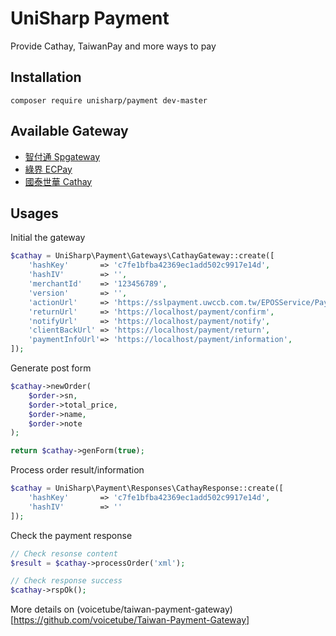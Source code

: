 # UniSharp Payment

Provide Cathay, TaiwanPay and more ways to pay

## Installation

```composer require unisharp/payment dev-master```

## Available Gateway

- [智付通 Spgateway](https://www.spgateway.com/)
- [綠界 ECPay](https://www.ecpay.com.tw/)
- [國泰世華 Cathay](https://www.cathaybk.com.tw/cathaybk/corp/cash/intro/receivable/#first-tab-04)

## Usages

Initial the gateway

```php
$cathay = UniSharp\Payment\Gateways\CathayGateway::create([
    'hashKey'       => 'c7fe1bfba42369ec1add502c9917e14d',
    'hashIV'        => '',
    'merchantId'    => '123456789',
    'version'       => '',
    'actionUrl'     => 'https://sslpayment.uwccb.com.tw/EPOSService/Payment/OrderInitial.aspx',
    'returnUrl'     => 'https://localhost/payment/confirm',
    'notifyUrl'     => 'https://localhost/payment/notify',
    'clientBackUrl' => 'https://localhost/payment/return',
    'paymentInfoUrl'=> 'https://localhost/payment/information',
]);
```

Generate post form

```php
$cathay->newOrder(
    $order->sn,
    $order->total_price,
    $order->name,
    $order->note
);

return $cathay->genForm(true);
```

Process order result/information

```php
$cathay = UniSharp\Payment\Responses\CathayResponse::create([
    'hashKey'       => 'c7fe1bfba42369ec1add502c9917e14d',
    'hashIV'        => '' 
]);
```

Check the payment response

```php
// Check resonse content
$result = $cathay->processOrder('xml');

// Check response success
$cathay->rspOk();
```

More details on (voicetube/taiwan-payment-gateway)[https://github.com/voicetube/Taiwan-Payment-Gateway]
